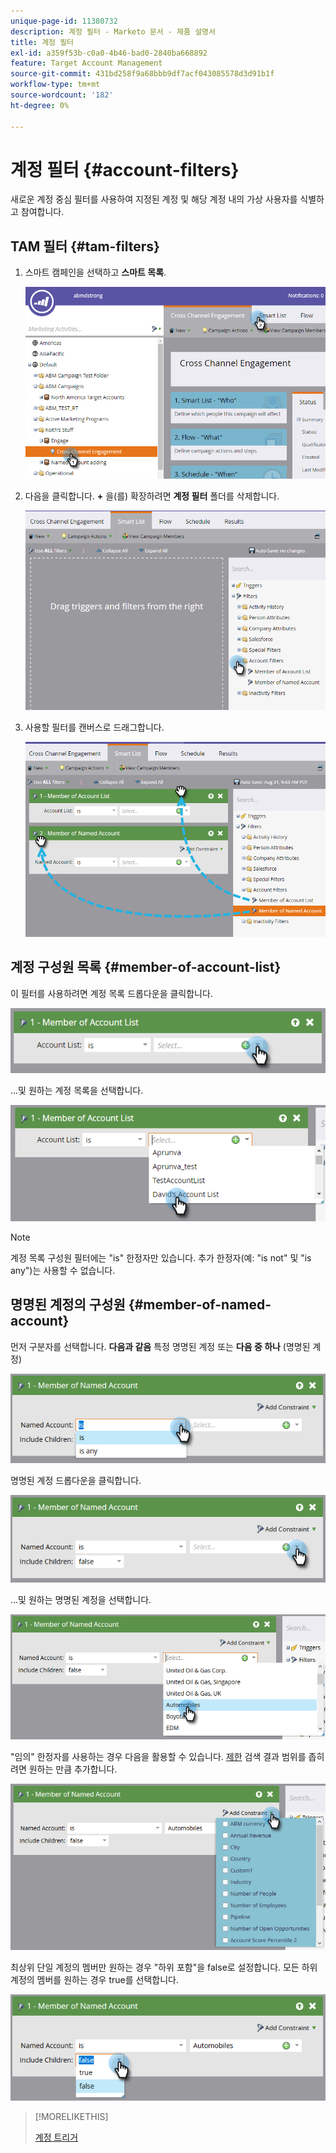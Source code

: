```yaml
---
unique-page-id: 11380732
description: 계정 필터 - Marketo 문서 - 제품 설명서
title: 계정 필터
exl-id: a359f53b-c0a0-4b46-bad0-2840ba668892
feature: Target Account Management
source-git-commit: 431bd258f9a68bbb9df7acf043085578d3d91b1f
workflow-type: tm+mt
source-wordcount: '182'
ht-degree: 0%

---
```


# 계정 필터 {#account-filters}

새로운 계정 중심 필터를 사용하여 지정된 계정 및 해당 계정 내의 가상 사용자를 식별하고 참여합니다.

## TAM 필터 {#tam-filters}

1. 스마트 캠페인을 선택하고 **스마트 목록**.

   ![](assets/one.png)

1. 다음을 클릭합니다. **+** 을(를) 확장하려면 **계정 필터** 폴더를 삭제합니다.

   ![](assets/two.png)

1. 사용할 필터를 캔버스로 드래그합니다.

   ![](assets/three.png)

## 계정 구성원 목록 {#member-of-account-list}

이 필터를 사용하려면 계정 목록 드롭다운을 클릭합니다.

![](assets/four.png)

...및 원하는 계정 목록을 선택합니다.

![](assets/five.png)

>[!NOTE]
>
>계정 목록 구성원 필터에는 &quot;is&quot; 한정자만 있습니다. 추가 한정자(예: &quot;is not&quot; 및 &quot;is any&quot;)는 사용할 수 없습니다.

## 명명된 계정의 구성원 {#member-of-named-account}

먼저 구분자를 선택합니다. **다음과 같음** 특정 명명된 계정 또는 **다음 중 하나** (명명된 계정)

![](assets/six.png)

명명된 계정 드롭다운을 클릭합니다.

![](assets/seven.png)

...및 원하는 명명된 계정을 선택합니다.

![](assets/eight.png)

&quot;임의&quot; 한정자를 사용하는 경우 다음을 활용할 수 있습니다. [제한](/help/marketo/product-docs/core-marketo-concepts/smart-lists-and-static-lists/using-smart-lists/add-a-constraint-to-a-smart-list-filter.md) 검색 결과 범위를 좁히려면 원하는 만큼 추가합니다.

![](assets/nine.png)

최상위 단일 계정의 멤버만 원하는 경우 &quot;하위 포함&quot;을 false로 설정합니다. 모든 하위 계정의 멤버를 원하는 경우 true를 선택합니다.

![](assets/ten.png)

>[!MORELIKETHIS]
>
>[계정 트리거](/help/marketo/product-docs/target-account-management/engage/account-triggers.md)
